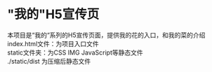 # "我的"H5宣传页

本项目是“我的“系列的H5宣传页面，提供我的花的入口，和我的菜的介绍  
index.html文件：为项目入口文件  
static文件夹：为CSS IMG JavaScript等静态文件  
./static/dist 为压缩后静态文件
